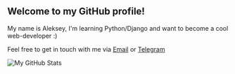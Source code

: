 ## Welcome to my GitHub profile!

My name is Aleksey, I'm learning Python/Django and want to become a cool web-developer :)

Feel free to get in touch with me via [Email](mailto:helicooper7@gmail.com) or [Telegram](https://t.me/omg_ktv)

![My GitHub Stats](https://github-readme-stats.vercel.app/api?username=ktv-sky&&show_icons=true&title_color=161e2e&icon_color=31c48d&text_color=4b5563&bg_color=f4f5f7)
